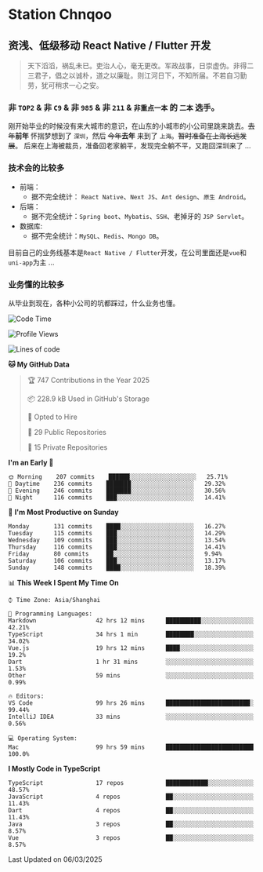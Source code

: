 # Station Chnqoo

## 资浅、低级移动 React Native / Flutter 开发

> 天下滔滔，祸乱未已。吏治人心，毫无更改。军政战事，日崇虚伪。非得二三君子，倡之以诚朴，道之以廉耻。则江河日下，不知所届。不若自习勤劳，犹可稍求一心之安。

### 非 `TOP2` & 非 `C9` & 非 `985` & 非 `211` & `非重点一本` 的 `二本` 选手。

刚开始毕业的时候没有来大城市的意识，在山东的小城市的小公司里跳来跳去。~~去年~~**前年** 怀揣梦想到了 `深圳`，然后 ~~今年~~**去年** 来到了 `上海`。~~暂时准备在上海长远发展~~。
后来在上海被裁员，准备回老家躺平，发现完全躺不平，又跑回深圳来了 ...

### 技术会的比较多

- 前端：
  - 据不完全统计： `React Native`、`Next JS`、`Ant design`、`原生 Android`。
- 后端：
  - 据不完全统计：`Spring boot`、`Mybatis`、`SSH`、老掉牙的 `JSP Servlet`。
- 数据库:
  - 据不完全统计：`MySQL`、`Redis`、`Mongo DB`。

目前自己的业务线基本是`React Native / Flutter`开发，在公司里面还是`vue`和`uni-app`为主 ...

### 业务懂的比较多

从毕业到现在，各种小公司的坑都踩过，什么业务也懂。

<!--START_SECTION:waka-->
![Code Time](http://img.shields.io/badge/Code%20Time-7%2C873%20hrs%2034%20mins-blue)

![Profile Views](http://img.shields.io/badge/Profile%20Views-2-blue)

![Lines of code](https://img.shields.io/badge/From%20Hello%20World%20I%27ve%20Written-305%20Thousand%20lines%20of%20code-blue)

**🐱 My GitHub Data** 

> 🏆 747 Contributions in the Year 2025
 > 
> 📦 228.9 kB Used in GitHub's Storage 
 > 
> 💼 Opted to Hire
 > 
> 📜 29 Public Repositories 
 > 
> 🔑 15 Private Repositories  
 > 
**I'm an Early 🐤** 

```text
🌞 Morning    207 commits    ██████░░░░░░░░░░░░░░░░░░░   25.71% 
🌆 Daytime    236 commits    ███████░░░░░░░░░░░░░░░░░░   29.32% 
🌃 Evening    246 commits    ███████░░░░░░░░░░░░░░░░░░   30.56% 
🌙 Night      116 commits    ███░░░░░░░░░░░░░░░░░░░░░░   14.41%

```
📅 **I'm Most Productive on Sunday** 

```text
Monday       131 commits    ████░░░░░░░░░░░░░░░░░░░░░   16.27% 
Tuesday      115 commits    ███░░░░░░░░░░░░░░░░░░░░░░   14.29% 
Wednesday    109 commits    ███░░░░░░░░░░░░░░░░░░░░░░   13.54% 
Thursday     116 commits    ███░░░░░░░░░░░░░░░░░░░░░░   14.41% 
Friday       80 commits     ██░░░░░░░░░░░░░░░░░░░░░░░   9.94% 
Saturday     106 commits    ███░░░░░░░░░░░░░░░░░░░░░░   13.17% 
Sunday       148 commits    ████░░░░░░░░░░░░░░░░░░░░░   18.39%

```


📊 **This Week I Spent My Time On** 

```text
⌚︎ Time Zone: Asia/Shanghai

💬 Programming Languages: 
Markdown                 42 hrs 12 mins      ██████████░░░░░░░░░░░░░░░   42.21% 
TypeScript               34 hrs 1 min        ████████░░░░░░░░░░░░░░░░░   34.02% 
Vue.js                   19 hrs 12 mins      ████░░░░░░░░░░░░░░░░░░░░░   19.2% 
Dart                     1 hr 31 mins        ░░░░░░░░░░░░░░░░░░░░░░░░░   1.53% 
Other                    59 mins             ░░░░░░░░░░░░░░░░░░░░░░░░░   0.99%

🔥 Editors: 
VS Code                  99 hrs 26 mins      ████████████████████████░   99.44% 
IntelliJ IDEA            33 mins             ░░░░░░░░░░░░░░░░░░░░░░░░░   0.56%

💻 Operating System: 
Mac                      99 hrs 59 mins      █████████████████████████   100.0%

```

**I Mostly Code in TypeScript** 

```text
TypeScript               17 repos            ████████████░░░░░░░░░░░░░   48.57% 
JavaScript               4 repos             ██░░░░░░░░░░░░░░░░░░░░░░░   11.43% 
Dart                     4 repos             ██░░░░░░░░░░░░░░░░░░░░░░░   11.43% 
Java                     3 repos             ██░░░░░░░░░░░░░░░░░░░░░░░   8.57% 
Vue                      3 repos             ██░░░░░░░░░░░░░░░░░░░░░░░   8.57%

```



 Last Updated on 06/03/2025
<!--END_SECTION:waka-->

<!---
ChenqiaoStation/ChenqiaoStation is a ✨ special ✨ repository because its `README.md` (this file) appears on your GitHub profile.
You can click the Preview link to take a look at your changes.
--->
